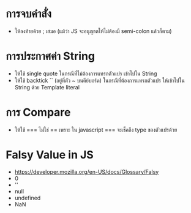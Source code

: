 # การจบคำสั่ง
- ให้ลงท้ายด้วย ; เสมอ (แม้ว่า JS จะอนุญาตให้ไม่ต้องมี semi-colon แล้วก็ตาม)


# การประกาศค่า String
- ให้ใช้ single quote ในกรณีที่ไม่ต้องการแทรกตัวแปร เข้าไปใน String
- ให้ใช้ backtick `` (อยู่ที่ตัว ~ บนคีย์บอร์ด) ในกรณีที่ต้องการแทรกตัวแปร ให้เข้าไปใน String ด้วย Template literal


# การ Compare
- ให้ใช้ === ไม่ใช่ == เพราะ ใน javascript === จะเช็คถึง type ของตัวแปรด้วย


# Falsy Value in JS
- https://developer.mozilla.org/en-US/docs/Glossary/Falsy
- 0
- ''
- null
- undefined
- NaN